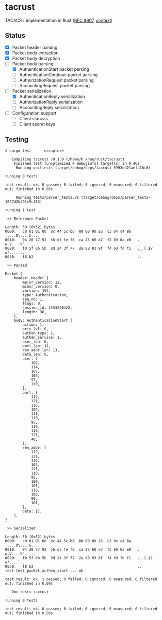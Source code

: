 # tacrust

TACACS+ implementation in Rust ([RFC 8907](https://datatracker.ietf.org/doc/html/rfc8907), [context](https://salesforce.quip.com/ClnrA3p0oPbQ))

## Status

- [x] Packet header parsing
- [x] Packet body extraction
- [x] Packet body decryption
- [ ] Packet body parsing
  - [x] AuthenticationStart packet parsing
  - [ ] AuthenticationContinue packet parsing
  - [ ] AuthorizationRequest packet parsing
  - [ ] AccountingRequest packet parsing
- [ ] Packet serialization
  - [x] AuthenticationReply serialization
  - [ ] AuthorizationReply serialization
  - [ ] AccountingReply serialization
- [ ] Configuration support
  - [ ] Client stanzas
  - [ ] Client secret keys

## Testing

```
$ cargo test -- --nocapture
```

```
   Compiling tacrust v0.1.0 (/home/k.khan/rust/tacrust)
    Finished test [unoptimized + debuginfo] target(s) in 0.46s
     Running unittests (target/debug/deps/tacrust-5993dd21aefa1bc8)

running 0 tests

test result: ok. 0 passed; 0 failed; 0 ignored; 0 measured; 0 filtered out; finished in 0.00s

     Running tests/parser_tests.rs (target/debug/deps/parser_tests-1027d2bf91c9c163)

running 1 test

 >> Reference Packet

Length: 50 (0x32) bytes
0000:   c0 01 01 00  8c 44 5c b6  00 00 00 26  c3 04 c4 8a   .....D\....&....
0010:   04 20 77 92  56 d5 fe f6  ca 25 60 d7  f3 89 0a e0   . w.V....%`.....
0020:   f0 5f 0b 5b  0d 24 3f 77  2a 08 93 8f  f4 60 fd f1   ._.[.$?w*....`..
0030:   f8 b2                                                ..

 >> Parsed

Packet {
    header: Header {
        major_version: 12,
        minor_version: 0,
        version: 192,
        type: Authentication,
        seq_no: 1,
        flags: 0,
        session_id: 2353290422,
        length: 38,
    },
    body: AuthenticationStart {
        action: 1,
        priv_lvl: 0,
        authen_type: 1,
        authen_service: 1,
        user_len: 6,
        port_len: 11,
        rem_addr_len: 13,
        data_len: 0,
        user: [
            107,
            114,
            107,
            104,
            97,
            110,
        ],
        port: [
            112,
            121,
            116,
            104,
            111,
            110,
            95,
            116,
            116,
            121,
            48,
        ],
        rem_addr: [
            112,
            121,
            116,
            104,
            111,
            110,
            95,
            100,
            101,
            118,
            105,
            99,
            101,
        ],
        data: [],
    },
}

 >> Serialized

Length: 50 (0x32) bytes
0000:   c0 01 01 00  8c 44 5c b6  00 00 00 26  c3 04 c4 8a   .....D\....&....
0010:   04 20 77 92  56 d5 fe f6  ca 25 60 d7  f3 89 0a e0   . w.V....%`.....
0020:   f0 5f 0b 5b  0d 24 3f 77  2a 08 93 8f  f4 60 fd f1   ._.[.$?w*....`..
0030:   f8 b2                                                ..
test test_packet_authen_start ... ok

test result: ok. 1 passed; 0 failed; 0 ignored; 0 measured; 0 filtered out; finished in 0.00s

   Doc-tests tacrust

running 0 tests

test result: ok. 0 passed; 0 failed; 0 ignored; 0 measured; 0 filtered out; finished in 0.00s
```

